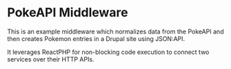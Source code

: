 # PokeAPI Middleware

This is an example middleware which normalizes data from the PokeAPI and then creates Pokemon entries in a Drupal site using JSON:API.

It leverages ReactPHP for non-blocking code execution to connect two services over their HTTP APIs.
